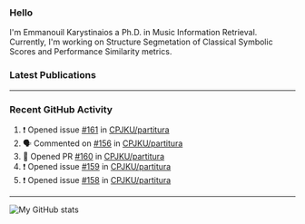 ### Hello

I'm Emmanouil Karystinaios a Ph.D. in Music Information Retrieval.
Currently, I'm working on Structure Segmetation of Classical Symbolic Scores and Performance Similarity metrics.


### Latest Publications

<!-- BLOG-POST-LIST:START -->
<!-- BLOG-POST-LIST:END -->

---

### Recent GitHub Activity
  
<!--START_SECTION:activity-->
1. ❗️ Opened issue [#161](https://github.com/CPJKU/partitura/issues/161) in [CPJKU/partitura](https://github.com/CPJKU/partitura)
2. 🗣 Commented on [#156](https://github.com/CPJKU/partitura/issues/156) in [CPJKU/partitura](https://github.com/CPJKU/partitura)
3. 💪 Opened PR [#160](https://github.com/CPJKU/partitura/pull/160) in [CPJKU/partitura](https://github.com/CPJKU/partitura)
4. ❗️ Opened issue [#159](https://github.com/CPJKU/partitura/issues/159) in [CPJKU/partitura](https://github.com/CPJKU/partitura)
5. ❗️ Opened issue [#158](https://github.com/CPJKU/partitura/issues/158) in [CPJKU/partitura](https://github.com/CPJKU/partitura)
<!--END_SECTION:activity-->

---

![My GitHub stats](https://github-readme-stats.vercel.app/api?username=manoskary&show_icons=true&theme=radical)


<!--
**manoskary/manoskary** is a ✨ _special_ ✨ repository because its `README.md` (this file) appears on your GitHub profile.

Here are some ideas to get you started:

- 🔭 I’m currently working on ...
- 🌱 I’m currently learning ...
- 👯 I’m looking to collaborate on ...
- 🤔 I’m looking for help with ...
- 💬 Ask me about ...
- 📫 How to reach me: ...
- 😄 Pronouns: ...
- ⚡ Fun fact: ...
-->
